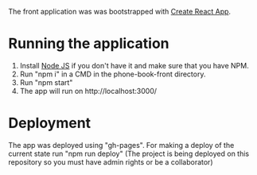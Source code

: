 The front application was was bootstrapped with [Create React App](https://github.com/facebook/create-react-app).

# Running the application

1) Install [Node JS](https://nodejs.org) if you don't have it and make sure that you have NPM.
2) Run "npm i" in a CMD in the phone-book-front directory.
3) Run "npm start"
4) The app will run on http://localhost:3000/

# Deployment
The app was deployed using "gh-pages". For making a deploy of the current state run "npm run deploy"
(The project is being deployed on this repository so you must have admin rights or be a collaborator)
